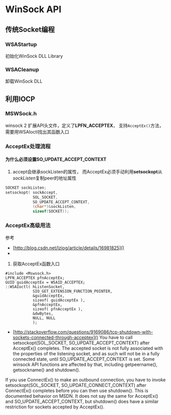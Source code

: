 # WinSock API

## 传统Socket编程
### WSAStartup
初始化WinSock DLL Library


### WSACleanup
卸载WinSock DLL

## 利用IOCP
### MSWSock.h
winsock 2 扩展API头文件，定义了**LPFN_ACCEPTEX**， 支持`AcceptEx()`方法，需要用WSAIoctl找出其函数入口

### AcceptEx处理流程
#### 为什么必须设置**SO_UPDATE_ACCEPT_CONTEXT**
1. accept会继承sockListen的属性， 而AcceptEx必须手动利用**setsockopt**从*sockListen*复制peer的地址属性
```cpp
SOCKET sockListen;
setsockopt(	sockAccept,
		   	SOL_SOCKET,
		   	SO_UPDATE_ACCEPT_CONTEXT, 
			(char*)&sockListen,
			sizeof(SOCKET));
```
### AcceptEx高级用法
参考 
- [http://blog.csdn.net/lziog/article/details/16981825]()
- []()
1. 获取AcceptEx函数入口
```
#include <Mswsock.h>
LPFN_ACCEPTEX pfnAcceptEx;
GUID guidAcceptEx = WSAID_ACCEPTEX;
::WSAIoctl(	hListenSocket,
			SIO_GET_EXTENSION_FUNCTION_POINTER,
			&guidAcceptEx, 
			sizeof( guidAcceptEx ),
			&pfnAcceptEx, 
			sizeof( pfnAcceptEx ), 
			&dwBytes, 
			NULL, NULL 
			);
```
- [http://stackoverflow.com/questions/9169086/tcp-shutdown-with-sockets-connected-through-acceptex]()
You have to call setsockopt(SOL_SOCKET, SO_UPDATE_ACCEPT_CONTEXT) after AcceptEx() completes. The accepted socket is not fully associated with the properties of the listening socket, and as such will not be in a fully connected state, until SO_UPDATE_ACCEPT_CONTEXT is set. Some winsock API functions are affected by that, including getpeername(), getsockname() and shutdown().

If you use ConnectEx() to make an outbound connection, you have to invoke setsockopt(SOL_SOCKET, SO_UPDATE_CONNECT_CONTEXT) after ConnectEx() completes before you can then use shutdown(). This is documented behavior on MSDN. It does not say the same for AcceptEx() and SO_UPDATE_ACCEPT_CONTEXT, but shutdown() does have a similar restriction for sockets accepted by AcceptEx().
